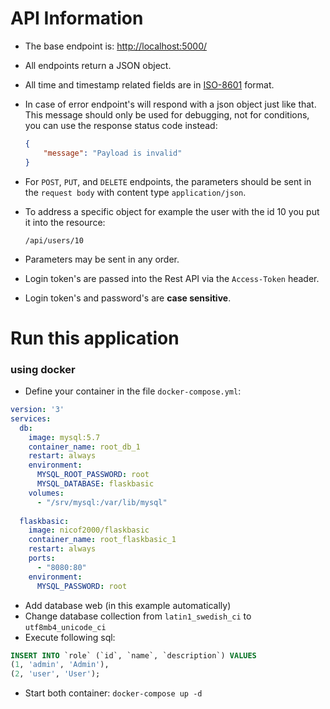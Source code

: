 # API Information
* The base endpoint is: [http://localhost:5000/](http://localhost:5000/)
* All endpoints return a JSON object.
* All time and timestamp related fields are in [ISO-8601](https://en.wikipedia.org/wiki/ISO_8601) format.
* In case of error endpoint's will respond with a json object just like that. 
This message should only be used for debugging, not for conditions, you can use the response status code instead:
    ```json
    {
        "message": "Payload is invalid"
    }
    ```

* For `POST`, `PUT`, and `DELETE` endpoints, the parameters should be sent
  in the `request body` with content type `application/json`.
* To address a specific object for example the user with the id 10 you put it into the resource:
  ```
  /api/users/10
  ```
* Parameters may be sent in any order.

* Login token's are passed into the Rest API via the `Access-Token` header.
* Login token's and password's are **case sensitive**.

# Run this application
### using docker
* Define your container in the file `docker-compose.yml`:

```yml
version: '3'
services:
  db:
    image: mysql:5.7
    container_name: root_db_1
    restart: always
    environment:
      MYSQL_ROOT_PASSWORD: root
      MYSQL_DATABASE: flaskbasic
    volumes:
      - "/srv/mysql:/var/lib/mysql"
      
  flaskbasic:
    image: nicof2000/flaskbasic
    container_name: root_flaskbasic_1
    restart: always
    ports:
      - "8080:80"
    environment:
      MYSQL_PASSWORD: root
```

* Add database web (in this example automatically)
* Change database collection from `latin1_swedish_ci` to `utf8mb4_unicode_ci`
* Execute following sql:
```sql
INSERT INTO `role` (`id`, `name`, `description`) VALUES
(1, 'admin', 'Admin'),
(2, 'user', 'User');
```
* Start both container: `docker-compose up -d`